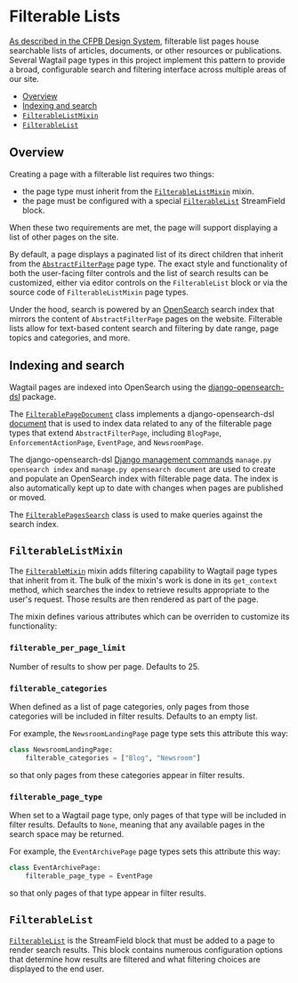 # Filterable Lists

[As described in the CFPB Design System](https://cfpb.github.io/design-system/pages/filterable-list-pages),
filterable list pages house searchable lists of articles, documents, or other resources or publications.
Several Wagtail page types in this project implement this pattern to provide a broad,
configurable search and filtering interface across multiple areas of our site.

- [Overview](#overview)
- [Indexing and search](#indexing-and-search)
- [`FilterableListMixin`](#filterablelistmixin)
- [`FilterableList`](#filterablelist)

## Overview

Creating a page with a filterable list requires two things:

- the page type must inherit from the
  [`FilterableListMixin`](https://github.com/cfpb/consumerfinance.gov/blob/7b9084eb6747f002fc4c1a976590c3366d9845ff/cfgov/v1/models/filterable_list_mixins.py#L14) mixin.
- the page must be configured with a special
  [`FilterableList`](https://github.com/cfpb/consumerfinance.gov/blob/7b9084eb6747f002fc4c1a976590c3366d9845ff/cfgov/v1/atomic_elements/organisms.py#L684)
  StreamField block.

When these two requirements are met, the page will support displaying a list of other pages on the site.

By default, a page displays a paginated list of its direct children that inherit from the
[`AbstractFilterPage`](https://github.com/cfpb/consumerfinance.gov/blob/7b9084eb6747f002fc4c1a976590c3366d9845ff/cfgov/v1/models/learn_page.py#L31) page type.
The exact style and functionality of both the user-facing filter controls and the list of search results can be customized, either via editor controls on the `FilterableList` block or via the source code of `FilterableListMixin` page types.

Under the hood, search is powered by an
[OpenSearch](https://opensearch.org/)
search index that mirrors the content of `AbstractFilterPage` pages
on the website. Filterable lists allow for text-based content search and filtering by date range, page topics and categories, and more.

## Indexing and search

Wagtail pages are indexed into OpenSearch using the
[django-opensearch-dsl](https://django-opensearch-dsl.readthedocs.io/en/latest/)
package.

The
[`FilterablePageDocument`](https://github.com/cfpb/consumerfinance.gov/blob/5d7483cc4d8a20d121590e5a89e8fef5569d2c93/cfgov/v1/documents.py#L23)
class implements a django-opensearch-dsl
[document](https://django-opensearch-dsl.readthedocs.io/en/latest/document/) that is used to index data related to any of the filterable page types that extend `AbstractFilterPage`, including `BlogPage`, `EnforcementActionPage`, `EventPage`, and `NewsroomPage`.

The django-opensearch-dsl
[Django management commands](https://django-opensearch-dsl.readthedocs.io/en/latest/management/)
`manage.py opensearch index` and `manage.py opensearch document` are used to create and populate an OpenSearch index with filterable page data.
The index is also automatically kept up to date with changes when pages are published or moved.

The
[`FilterablePagesSearch`](https://github.com/cfpb/consumerfinance.gov/blob/5d7483cc4d8a20d121590e5a89e8fef5569d2c93/cfgov/v1/documents.py#L114)
class is used to make queries against the search index.

## `FilterableListMixin`

The
[`FilterableMixin`](https://github.com/cfpb/consumerfinance.gov/blob/7b9084eb6747f002fc4c1a976590c3366d9845ff/cfgov/v1/models/filterable_list_mixins.py#L14)
mixin adds filtering capability to Wagtail page types that inherit from it.
The bulk of the mixin's work is done in its `get_context` method, which searches the index to retrieve results appropriate to the user's request.
Those results are then rendered as part of the page.

The mixin defines various attributes which can be overriden to customize its functionality:

### `filterable_per_page_limit`

Number of results to show per page. Defaults to 25.

### `filterable_categories`

When defined as a list of page categories, only pages from those categories will be included in filter results.
Defaults to an empty list.

For example, the `NewsroomLandingPage` page type sets this attribute this way:

```py
class NewsroomLandingPage:
    filterable_categories = ["Blog", "Newsroom"]
```

so that only pages from these categories appear in filter results.

### `filterable_page_type`

When set to a Wagtail page type, only pages of that type will be included in filter results.
Defaults to `None`, meaning that any available pages in the search space may be returned.

For example, the `EventArchivePage` page types sets this attribute this way:

```py
class EventArchivePage:
    filterable_page_type = EventPage
```

so that only pages of that type appear in filter results.

## `FilterableList`

[`FilterableList`](<(https://github.com/cfpb/consumerfinance.gov/blob/7b9084eb6747f002fc4c1a976590c3366d9845ff/cfgov/v1/atomic_elements/organisms.py#L684)>)
is the StreamField block that must be added to a page to render search results. This block contains numerous configuration options that determine how results are filtered and what filtering choices are displayed to the end user.
